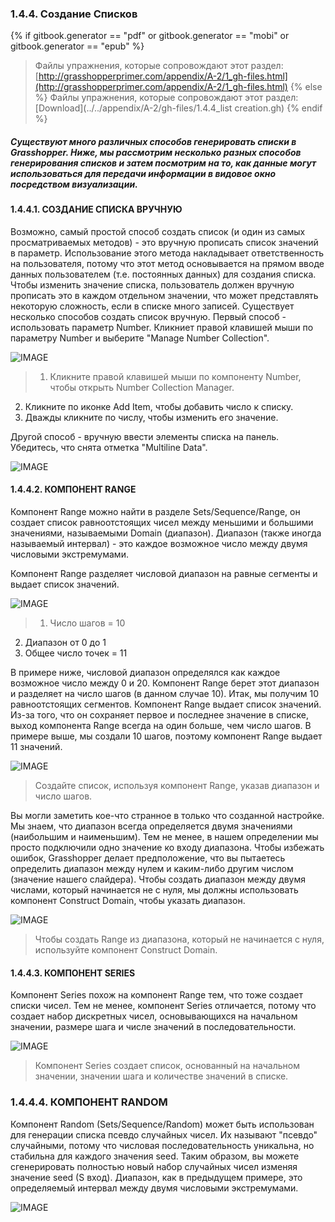 ### 1.4.4. Создание Списков
{% if gitbook.generator == "pdf" or gitbook.generator == "mobi" or gitbook.generator == "epub" %}
>Файлы упражнения, которые сопровождают этот раздел: [http://grasshopperprimer.com/appendix/A-2/1_gh-files.html](http://grasshopperprimer.com/appendix/A-2/1_gh-files.html)
{% else %}
>Файлы упражнения, которые сопровождают этот раздел: [Download](../../appendix/A-2/gh-files/1.4.4_list creation.gh)
{% endif %}

##### Существуют много различных способов генерировать списки в Grasshopper. Ниже, мы рассмотрим несколько разных способов генерирования списков и затем посмотрим на то, как данные могут использоваться для передачи информации в видовое окно посредством визуализации.

#### 1.4.4.1. СОЗДАНИЕ СПИСКА ВРУЧНУЮ
Возможно, самый простой способ создать список (и один из самых просматриваемых методов) - это вручную прописать список значений в параметр. Использование этого метода накладывает ответственность на пользователя, потому что этот метод основывается на прямом вводе данных пользователем (т.е. постоянных данных) для создания списка. Чтобы изменить значение списка, пользователь должен вручную прописать это в каждом отдельном значении, что может представлять некоторую сложность, если в списке много записей. Существует несколько способов создать список вручную. Первый способ - использовать параметр Number. Кликниет правой клавишей мыши по параметру Number и выберите "Manage Number Collection".

![IMAGE](images/1-4-4/1-4-4_001-manual-list-creation.png)
>1. Кликните правой клавишей мыши по компоненту Number, чтобы открыть Number Collection Manager.
2. Кликните по иконке Add Item, чтобы добавить число к списку.
3. Дважды кликните по числу, чтобы изменить его значение.

Другой способ - вручную ввести элементы списка на панель. Убедитесь, что снята отметка "Multiline Data".

![IMAGE](images/1-4-4/1-4-4_002-panel.png)

#### 1.4.4.2. КОМПОНЕНТ RANGE
Компонент Range можно найти в разделе Sets/Sequence/Range, он создает список равноотстоящих чисел между меньшими и большими значениями, называемыми Domain (диапазон). Диапазон (также иногда называемый интервал) - это каждое возможное число между двумя числовыми экстремумами.

Компонент Range разделяет числовой диапазон на равные сегменты и выдает список значений.

![IMAGE](images/1-4-4/1-4-4_003-range.png)
>1. Число шагов = 10
2. Диапазон от 0 до 1
3. Общее число точек = 11

В примере ниже, числовой диапазон определялся как каждое возможное число между 0 и 20. Компонент Range берет этот диапазон и разделяет на число шагов (в данном случае 10). Итак, мы получим 10 равноотстоящих сегментов. Компонент Range выдает список значений. Из-за того, что он сохраняет первое и последнее значение в списке, выход компонента Range всегда на один больше, чем число шагов. В примере выше, мы создали 10 шагов, поэтому компонент Range выдает 11 значений.

![IMAGE](images/1-4-4/1-4-4_004-range_2.png)
>Создайте список, используя компонент Range, указав диапазон и число шагов.

Вы могли заметить кое-что странное в только что созданной настройке. Мы знаем, что диапазон всегда определяется двумя значениями (наибольшим и наименьшим). Тем не менее, в нашем определении мы просто подключили одно значение ко входу диапазона. Чтобы избежать ошибок, Grasshopper делает предположение, что вы пытаетесь определить диапазон между нулем и каким-либо другим числом (значение нашего слайдера). Чтобы создать диапазон между двумя числами, который начинается не
с нуля, мы должны использовать компонент Construct Domain, чтобы указать диапазон.

![IMAGE](images/1-4-4/1-4-4_005-construct-domain.png)
>Чтобы создать Range из диапазона, который не начинается с нуля, используйте компонент Construct Domain.

#### 1.4.4.3. КОМПОНЕНТ SERIES
Компонент Series похож на компонент Range тем, что тоже создает списки чисел. Тем не менее, компонент Series отличается, потому что создает набор дискретных чисел, основывающихся на начальном значении, размере шага и числе значений в последовательности.

![IMAGE](images/1-4-4/1-4-4_006-series.png)
>Компонент Series создает список, основанный на начальном значении, значении шага и количестве значений в списке.

### 1.4.4.4. КОМПОНЕНТ RANDOM
Компонент Random (Sets/Sequence/Random) может быть использован для генерации списка псевдо случайных чисел.  Их называют "псевдо" случайными, потому что числовая последовательность уникальна, но стабильна для каждого значения seed. Таким образом, вы можете сгенерировать полностью новый набор случайных чисел изменяя значение seed (S вход). Диапазон, как в предыдущем примере, это определяемый интервал между двумя числовыми экстремумами.

![IMAGE](images/1-4-4/1-4-4_007-random.png)

